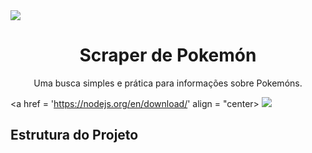 <img src = 'https://i0.wp.com/multarte.com.br/wp-content/uploads/2019/03/pokemon-png-logo.png?fit=2000%2C736&ssl=1'>

<h1 align="center">Scraper de Pokemón</h1>
<p align="center">Uma busca simples e prática para informações sobre Pokemóns.</p>

<a href = 'https://nodejs.org/en/download/' align = "center>
 <img src = 'https://img.shields.io/badge/node-js-brightgreen'>
</a>

<h2>Estrutura do Projeto<h2>
